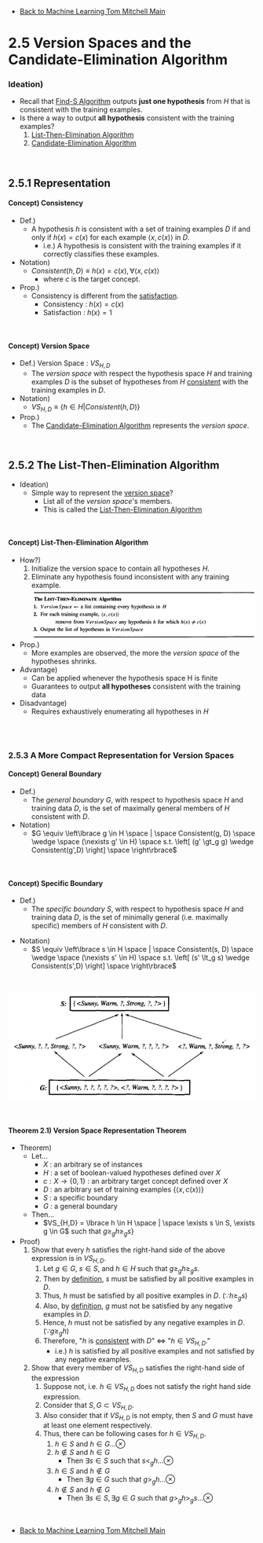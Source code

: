* [Back to Machine Learning Tom Mitchell Main](../../main.md)

# 2.5 Version Spaces and the Candidate-Elimination Algorithm

### Ideation)
* Recall that [Find-S Algorithm](../04/note.md#concept-find-s-algorithm) outputs **just one hypothesis** from $H$ that is consistent with the training examples.
* Is there a way to output **all hypothesis** consistent with the training examples?
  1. [List-Then-Elimination Algorithm](#concept-list-then-elimination-algorithm)
  2. [Candidate-Elimination Algorithm]()

<br>

## 2.5.1 Representation
#### Concept) Consistency
* Def.)
  * A hypothesis $h$ is consistent with a set of training examples $D$ if and only if $h(x) = c(x)$ for each example $\langle x, c(x) \rangle$ in $D$.
    * i.e.) A hypothesis is consistent with the training examples if it correctly classifies these examples.
* Notation)
  * $Consistent(h, D) \equiv h(x)=c(x), \forall \langle x, c(x) \rangle$
    * where $c$ is the target concept.
* Prop.)
  * Consistency is different from the [satisfaction](../03/note.md#def-satisfaction).
    * Consistency : $h(x)=c(x)$
    * Satisfaction : $h(x)=1$

<br>

#### Concept) Version Space
- Def.) Version Space : $VS_{H,D}$
  - The *version space* with respect the hypothesis space $H$ and training examples $D$ is the subset of hypotheses from $H$ [consistent](#concept-consistency) with the training examples in $D$.
- Notation)
  - $VS_{H,D} \equiv \lbrace h \in H|Consistent(h,D) \rbrace$
- Prop.)
  - The [Candidate-Elimination Algorithm]() represents the *version space*.


<br>

## 2.5.2 The List-Then-Elimination Algorithm
* Ideation) 
  * Simple way to represent the [version space](#concept-version-space)?
    * List all of the *version space*'s members.
    * This is called the [List-Then-Elimination Algorithm](#concept-list-then-elimination-algorithm)

<br>

#### Concept) List-Then-Elimination Algorithm
* How?)
  1. Initialize the version space to contain all hypotheses $H$.
  2. Eliminate any hypothesis found inconsistent with any training example.   
     ![](images/001.png)
* Prop.)
  * More examples are observed, the more the *version space* of the hypotheses shrinks. 
* Advantage)
  * Can be applied whenever the hypothesis space H is finite
  * Guarantees to output **all hypotheses** consistent with the training data
* Disadvantage)
  * Requires exhaustively enumerating all hypotheses in $H$

<br><br>

### 2.5.3 A More Compact Representation for Version Spaces
#### Concept) General Boundary
* Def.)
  * The *general boundary* $G$, with respect to hypothesis space $H$ and training data $D$, is the set of maximally general members of $H$ consistent with $D$.
* Notation)
  * $G \equiv \left\lbrace g \in H \space | \space Consistent(g, D) \space \wedge \space (\nexists g' \in H) \space s.t. \left[ (g' \gt_g g) \wedge Consistent(g',D) \right] \space \right\rbrace$

<br>

#### Concept) Specific Boundary
- Def.)
  - The *specific boundary* $S$, with respect to hypothesis space $H$ and training data $D$, is the set of minimally general (i.e. maximally specific) members of $H$ consistent with $D$.
* Notation)
  * $S \equiv \left\lbrace s \in H \space | \space Consistent(s, D) \space \wedge \space (\nexists s' \in H) \space s.t. \left[ (s' \lt_g s) \wedge Consistent(s',D) \right] \space \right\rbrace$

<br>

![](images/002.png)

<br>

#### Theorem 2.1) Version Space Representation Theorem
* Theorem)
  * Let... 
    * $X$ : an arbitrary se of instances 
    * $H$ : a set of boolean-valued hypotheses defined over $X$
    * $c:X\rightarrow \lbrace 0,1 \rbrace$ : an arbitrary target concept defined over $X$
    * $D$ : an arbitrary set of training examples $\lbrace \langle x, c(x) \rangle \rbrace$
    * $S$ : a specific boundary
    * $G$ : a general boundary
  * Then...
    * $VS_{H,D} = \lbrace h \in H \space | \space \exists s \in S, \exists g \in G$ such that $g \ge_g h \ge_g s \rbrace$
* Proof)
  1. Show that every $h$ satisfies the right-hand side of the above expression is in $VS_{H,D}$.
     1. Let $g \in G$, $s \in S$, and $h \in H$ such that $g \ge_g h \ge_g s$.
     2. Then by [definition](#concept-specific-boundary), $s$ must be satisfied by all positive examples in $D$.
     3. Thus, $h$ must be satisfied by all positive examples in $D$. $(\because h \ge_g s)$
     4. Also, by [definition](#concept-general-boundary), $g$ must not be satisfied by any negative examples in $D$.
     5. Hence, $h$ must not be satisfied by any negative examples in $D$. $(\because g \ge_g h)$
     6. Therefore, "$h$ is [consistent](#concept-consistency) with $D$" $\Longleftrightarrow$ "$h \in VS_{H,D}$."
        - i.e.) $h$ is satisfied by all positive examples and not satisfied by any negative examples.
  2. Show that every member of $VS_{H,D}$ satisfies the right-hand side of the expression
     1. Suppose not, i.e. $h \in VS_{H,D}$ does not satisfy the right hand side expression.
     2. Consider that $S, G \subset VS_{H,D}$.
     3. Also consider that if $VS_{H,D}$ is not empty, then $S$ and $G$ must have at least one element respectively.
     4. Thus, there can be following cases for $h \in VS_{H,D}$.
        1. $h \in S$ and $h \in G \dots \otimes$
        2. $h \notin S$ and $h \in G$
           - Then $\exists s \in S$ such that $s \lt_g h \dots \otimes$
        3. $h \in S$ and $h \notin G$ 
           - Then $\exists g \in G$ such that $g \gt_g h \dots \otimes$
        4. $h \notin S$ and $h \notin G$ 
           - Then $\exists s \in S, \exists g \in G$ such that $g \gt_g h \gt_g s \dots \otimes$

<br>

* [Back to Machine Learning Tom Mitchell Main](../../main.md)